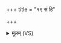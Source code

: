 +++
title = "१९ सं हि"

+++
<details><summary>मूलम् (VS)</summary>

सं हि शी॒र्षाण्यग्र॑भं पौञ्जि॒ष्ठ इ॑व॒ कर्व॑रम्। सिन्धो॒र्मध्यं॑ प॒रेत्य॒ व्य᳡निज॒महे॑र्वि॒षम् ॥
</details>